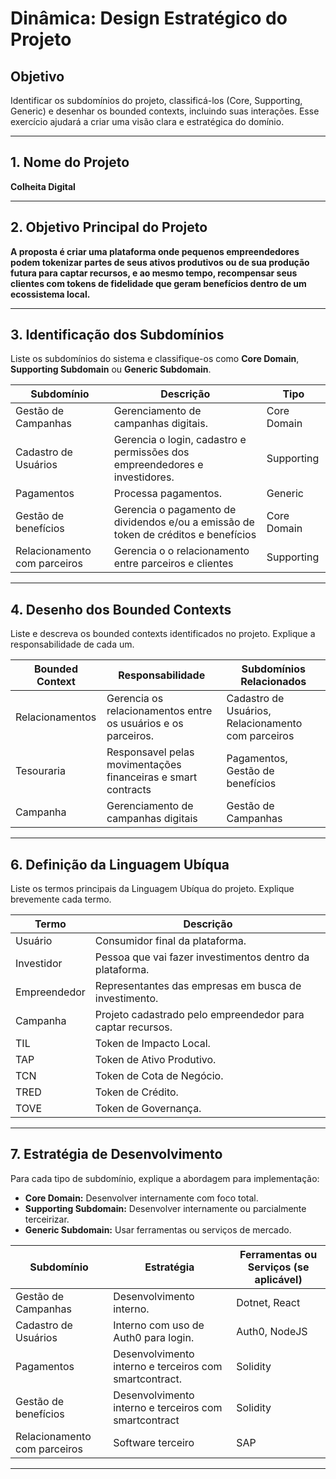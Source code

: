 # Dinâmica: Design Estratégico do Projeto

## Objetivo
Identificar os subdomínios do projeto, classificá-los (Core, Supporting, Generic) e desenhar os bounded contexts, incluindo suas interações. Esse exercício ajudará a criar uma visão clara e estratégica do domínio.

---

## 1. Nome do Projeto
**Colheita Digital**

---

## 2. Objetivo Principal do Projeto
**A proposta é criar uma plataforma onde pequenos empreendedores podem tokenizar partes de seus ativos produtivos ou de sua produção futura para captar recursos, e ao mesmo tempo, recompensar seus clientes com tokens de fidelidade que geram benefícios dentro de um ecossistema local.**  

---

## 3. Identificação dos Subdomínios
Liste os subdomínios do sistema e classifique-os como **Core Domain**, **Supporting Subdomain** ou **Generic Subdomain**.

| **Subdomínio**               | **Descrição**                                                                       | **Tipo**    |
| ---------------------------- | ----------------------------------------------------------------------------------- | ----------- |
| Gestão de Campanhas          | Gerenciamento de campanhas digitais.                                                | Core Domain |
| Cadastro de Usuários         | Gerencia o login, cadastro e permissões dos empreendedores e investidores.          | Supporting  |
| Pagamentos                   | Processa pagamentos.                                                                | Generic     |
| Gestão de benefícios         | Gerencia o pagamento de dividendos e/ou a emissão de token de créditos e benefícios | Core Domain |
| Relacionamento com parceiros | Gerencia o o relacionamento entre parceiros e clientes                              | Supporting  |

---

## 4. Desenho dos Bounded Contexts
Liste e descreva os bounded contexts identificados no projeto. Explique a responsabilidade de cada um.

| **Bounded Context** | **Responsabilidade**                                          | **Subdomínios Relacionados**                       |
| ------------------- | ------------------------------------------------------------- | -------------------------------------------------- |
| Relacionamentos     | Gerencia os relacionamentos entre os usuários e os parceiros. | Cadastro de Usuários, Relacionamento com parceiros |
| Tesouraria          | Responsavel pelas movimentações financeiras e smart contracts | Pagamentos, Gestão de benefícios                   |
| Campanha            | Gerenciamento de campanhas digitais                           | Gestão de Campanhas                                |

---

<!-- ## 5. Comunicação entre os Bounded Contexts
Explique como os bounded contexts vão se comunicar. Use os padrões de comunicação, como:
- **Mensageria/Eventos (desacoplado):** Ex.: O Contexto de Consultas emite um evento "Consulta Finalizada", consumido pelo Contexto de Pagamentos.
- **APIs (síncrono):** Ex.: O Contexto de Pagamentos consulta informações de preços no Contexto de Consultas.

| **De (Origem)**       | **Para (Destino)**     | **Forma de Comunicação** | **Exemplo de Evento/Chamada**            |
| --------------------- | ---------------------- | ------------------------ | ---------------------------------------- |
| Contexto de Consultas | Contexto de Pagamentos | Mensageria (Evento)      | "Consulta Finalizada"                    |
| Contexto de Cadastro  | Contexto de Consultas  | API                      | Obter informações de um Paciente pelo ID |

--- -->

## 6. Definição da Linguagem Ubíqua
Liste os termos principais da Linguagem Ubíqua do projeto. Explique brevemente cada termo.

| **Termo**    | **Descrição**                                              |
| ------------ | ---------------------------------------------------------- |
| Usuário      | Consumidor final da plataforma.                            |
| Investidor   | Pessoa que vai fazer investimentos dentro da plataforma.   |
| Empreendedor | Representantes das empresas em busca de investimento.      |
| Campanha     | Projeto cadastrado pelo empreendedor para captar recursos. |
| TIL          | Token de Impacto Local.                                    |
| TAP          | Token de Ativo Produtivo.                                  |
| TCN          | Token de Cota de Negócio.                                  |
| TRED         | Token de Crédito.                                          |
| TOVE         | Token de Governança.                                       |

---

## 7. Estratégia de Desenvolvimento
Para cada tipo de subdomínio, explique a abordagem para implementação:
- **Core Domain:** Desenvolver internamente com foco total.
- **Supporting Subdomain:** Desenvolver internamente ou parcialmente terceirizar.
- **Generic Subdomain:** Usar ferramentas ou serviços de mercado.

| **Subdomínio** | **Estratégia** | **Ferramentas ou Serviços (se aplicável)** |
| -------------- | -------------- | ------------------------------------------ |
| Gestão de Campanhas          | Desenvolvimento interno.                                 | Dotnet, React    |
| Cadastro de Usuários         | Interno com uso de Auth0 para login.                     | Auth0, NodeJS    |
| Pagamentos                   | Desenvolvimento interno e terceiros com smartcontract.   | Solidity         |
| Gestão de benefícios         | Desenvolvimento interno e terceiros com smartcontract    | Solidity         |
| Relacionamento com parceiros | Software terceiro                                        | SAP              |

---
<!-- 
## 8. Diagrama Visual (Opcional, mas Recomendado)
Desenhe um diagrama que mostre:
- Os bounded contexts.
- Como eles se comunicam.
- A relação com os subdomínios.

Use ferramentas como **Miro**, **Lucidchart** ou mesmo papel e caneta para criar seu diagrama e adicionar ao projeto.

--- -->
<!-- 
## Dicas para Apresentação
- Explique cada parte do design, focando no **Core Domain** (o coração do negócio).
- Justifique por que certos subdomínios foram classificados como Supporting ou Generic.
- Destaque como a comunicação entre bounded contexts foi pensada para ser escalável.

---

Boa sorte com a dinâmica! 🚀 -->
